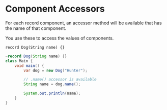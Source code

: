 # Component Accessors

For each record component, an accessor
method will be available that has the name of that component.

You use these to access the values of components.

```java,no_run
record Dog(String name) {}
```

```java
~record Dog(String name) {}
class Main {
    void main() {
        var dog = new Dog("Hunter");

        // .name() accessor is available
        String name = dog.name();

        System.out.println(name);
    }
}
```
